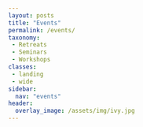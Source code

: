 ```yaml
---
layout: posts
title: "Events"
permalink: /events/
taxonomy: 
 - Retreats
 - Seminars
 - Workshops
classes:
 - landing
 - wide
sidebar:
  nav: "events"
header:
  overlay_image: /assets/img/ivy.jpg
---
```



